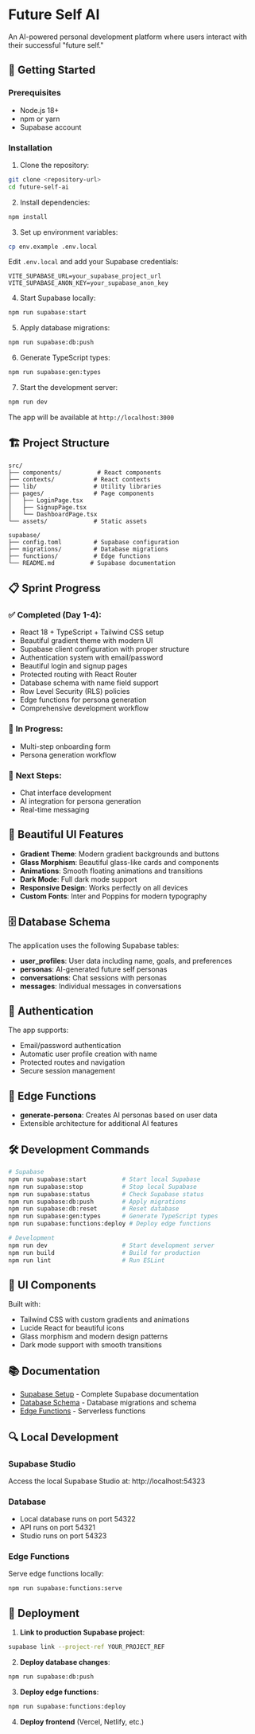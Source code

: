 # Future Self AI

An AI-powered personal development platform where users interact with their successful "future self."

## 🚀 Getting Started

### Prerequisites

- Node.js 18+
- npm or yarn
- Supabase account

### Installation

1. Clone the repository:

```bash
git clone <repository-url>
cd future-self-ai
```

2. Install dependencies:

```bash
npm install
```

3. Set up environment variables:

```bash
cp env.example .env.local
```

Edit `.env.local` and add your Supabase credentials:

```
VITE_SUPABASE_URL=your_supabase_project_url
VITE_SUPABASE_ANON_KEY=your_supabase_anon_key
```

4. Start Supabase locally:

```bash
npm run supabase:start
```

5. Apply database migrations:

```bash
npm run supabase:db:push
```

6. Generate TypeScript types:

```bash
npm run supabase:gen:types
```

7. Start the development server:

```bash
npm run dev
```

The app will be available at `http://localhost:3000`

## 🏗️ Project Structure

```
src/
├── components/          # React components
├── contexts/           # React contexts
├── lib/                # Utility libraries
├── pages/              # Page components
│   ├── LoginPage.tsx
│   ├── SignupPage.tsx
│   └── DashboardPage.tsx
└── assets/             # Static assets

supabase/
├── config.toml         # Supabase configuration
├── migrations/         # Database migrations
├── functions/          # Edge functions
└── README.md          # Supabase documentation
```

## 📋 Sprint Progress

### ✅ **Completed (Day 1-4)**:

- React 18 + TypeScript + Tailwind CSS setup
- Beautiful gradient theme with modern UI
- Supabase client configuration with proper structure
- Authentication system with email/password
- Beautiful login and signup pages
- Protected routing with React Router
- Database schema with name field support
- Row Level Security (RLS) policies
- Edge functions for persona generation
- Comprehensive development workflow

### 🔄 **In Progress**:

- Multi-step onboarding form
- Persona generation workflow

### 📅 **Next Steps**:

- Chat interface development
- AI integration for persona generation
- Real-time messaging

## 🎨 Beautiful UI Features

- **Gradient Theme**: Modern gradient backgrounds and buttons
- **Glass Morphism**: Beautiful glass-like cards and components
- **Animations**: Smooth floating animations and transitions
- **Dark Mode**: Full dark mode support
- **Responsive Design**: Works perfectly on all devices
- **Custom Fonts**: Inter and Poppins for modern typography

## 🗄️ Database Schema

The application uses the following Supabase tables:

- **user_profiles**: User data including name, goals, and preferences
- **personas**: AI-generated future self personas
- **conversations**: Chat sessions with personas
- **messages**: Individual messages in conversations

## 🔐 Authentication

The app supports:

- Email/password authentication
- Automatic user profile creation with name
- Protected routes and navigation
- Secure session management

## 🔧 Edge Functions

- **generate-persona**: Creates AI personas based on user data
- Extensible architecture for additional AI features

## 🛠️ Development Commands

```bash
# Supabase
npm run supabase:start          # Start local Supabase
npm run supabase:stop           # Stop local Supabase
npm run supabase:status         # Check Supabase status
npm run supabase:db:push        # Apply migrations
npm run supabase:db:reset       # Reset database
npm run supabase:gen:types      # Generate TypeScript types
npm run supabase:functions:deploy # Deploy edge functions

# Development
npm run dev                     # Start development server
npm run build                   # Build for production
npm run lint                    # Run ESLint
```

## 🎨 UI Components

Built with:

- Tailwind CSS with custom gradients and animations
- Lucide React for beautiful icons
- Glass morphism and modern design patterns
- Dark mode support with smooth transitions

## 📚 Documentation

- [Supabase Setup](./supabase/README.md) - Complete Supabase documentation
- [Database Schema](./supabase/migrations/) - Database migrations and schema
- [Edge Functions](./supabase/functions/) - Serverless functions

## 🔍 Local Development

### Supabase Studio

Access the local Supabase Studio at: http://localhost:54323

### Database

- Local database runs on port 54322
- API runs on port 54321
- Studio runs on port 54323

### Edge Functions

Serve edge functions locally:

```bash
npm run supabase:functions:serve
```

## 🚀 Deployment

1. **Link to production Supabase project**:

```bash
supabase link --project-ref YOUR_PROJECT_REF
```

2. **Deploy database changes**:

```bash
npm run supabase:db:push
```

3. **Deploy edge functions**:

```bash
npm run supabase:functions:deploy
```

4. **Deploy frontend** (Vercel, Netlify, etc.)
